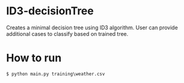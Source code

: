 # ID3-decisionTree
Creates a minimal decision tree using ID3 algorithm. User can provide additional cases to classify based on trained tree.
# How to run
```
$ python main.py training\weather.csv
```
